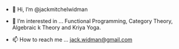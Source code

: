 - 👋 Hi, I’m @jackmitchelwidman
- 👀 I’m interested in ...  Functional Programming, Category Theory, Algebraic k Theory and Kriya Yoga.

- 📫 How to reach me ...  jack.widman@gmail.com

<!---
jackmitchelwidman/jackmitchelwidman is a ✨ special ✨ repository because its `README.md` (this file) appears on your GitHub profile.
You can click the Preview link to take a look at your changes.
--->
